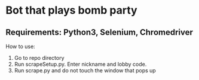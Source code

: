 <h1>Bot that plays bomb party</h1>

<h2>Requirements: Python3, Selenium, Chromedriver</h2>

How to use:

1. Go to repo directory
2. Run scrapeSetup.py. Enter nickname and lobby code.
3. Run scrape.py and do not touch the window that pops up
